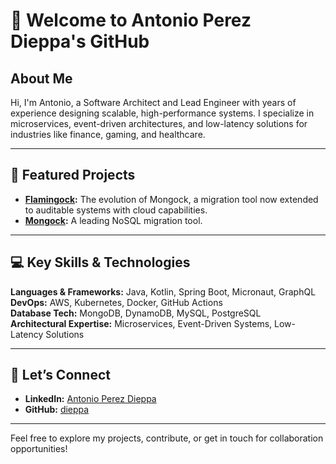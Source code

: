 # 👋 Welcome to Antonio Perez Dieppa's GitHub  

## About Me  
Hi, I'm Antonio, a Software Architect and Lead Engineer with years of experience designing scalable, high-performance systems. I specialize in microservices, event-driven architectures, and low-latency solutions for industries like finance, gaming, and healthcare.  

---

## 🚀 Featured Projects  
- **[Flamingock](https://github.com/mongock/flamingock-project):** The evolution of Mongock, a migration tool now extended to auditable systems with cloud capabilities.  
- **[Mongock](https://github.com/mongock/mongock):** A leading NoSQL migration tool.

---

## 💻 Key Skills & Technologies  
**Languages & Frameworks:** Java, Kotlin, Spring Boot, Micronaut, GraphQL  
**DevOps:** AWS, Kubernetes, Docker, GitHub Actions  
**Database Tech:** MongoDB, DynamoDB, MySQL, PostgreSQL  
**Architectural Expertise:** Microservices, Event-Driven Systems, Low-Latency Solutions  

---

## 📢 Let’s Connect  
- **LinkedIn:** [Antonio Perez Dieppa](https://www.linkedin.com/in/aperezdieppa/)  
- **GitHub:** [dieppa](https://github.com/dieppa)  

---

Feel free to explore my projects, contribute, or get in touch for collaboration opportunities!
